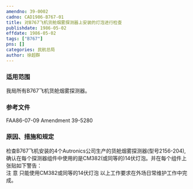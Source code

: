 ```yaml
---
amendno: 39-0002  
cadno: CAD1986-B767-01  
title: 对B767飞机货舱烟雾探测器上安装的灯泡进行检查  
publishdate: 1986-05-02  
effdate: 1986-05-02  
tags: ["B767"]  
pns: []  
categories: 民航总局  
author: 徐超群  
---
```

  
### 适用范围  
我局所有B767飞机货舱烟雾探测器。  
  
<!--more-->  
### 参考文件  
FAA86-07-09 Amendment 39-5280  
  
### 原因、措施和规定  
检查B767飞机安装的4个Autronics公司生产的货舱烟雾探测器(型号2156-204),确认在每个探测器组件中使用的是CM382(或同等的)14伏灯泡。并在每个组件上张贴如下警告：  
注 意 只能使用CM382或同等的14伏灯泡     以上工作要求在外场日常维护工作中完成。  
